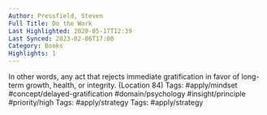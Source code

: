 ```yaml
---
Author: Pressfield, Steven
Full Title: Do the Work
Last Highlighted: 2020-05-17T12:39
Last Synced: 2023-02-06T17:00
Category: Books
Highlights: 1
---
```

In other words, any act that rejects immediate gratification in favor of long-term growth, health, or integrity. (Location 84)
Tags: #apply/mindset #concept/delayed-gratification #domain/psychology #insight/principle #priority/high
Tags: #apply/strategy
Tags: #apply/strategy